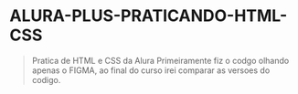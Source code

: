 # ALURA-PLUS-PRATICANDO-HTML-CSS
 >Pratica de HTML e CSS da Alura
Primeiramente fiz o codgo olhando apenas o FIGMA, ao final do curso irei comparar as versoes do codigo.
